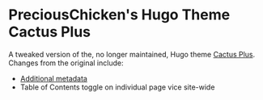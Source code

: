 # PreciousChicken's Hugo Theme Cactus Plus

A tweaked version of the, no longer maintained, Hugo theme [Cactus Plus](https://themes.gohugo.io/hugo-theme-cactus-plus/).  Changes from the original include:

- [Additional metadata](https://www.preciouschicken.com/blog/posts/hugo-tags-to-keywords/)
- Table of Contents toggle on individual page vice site-wide
